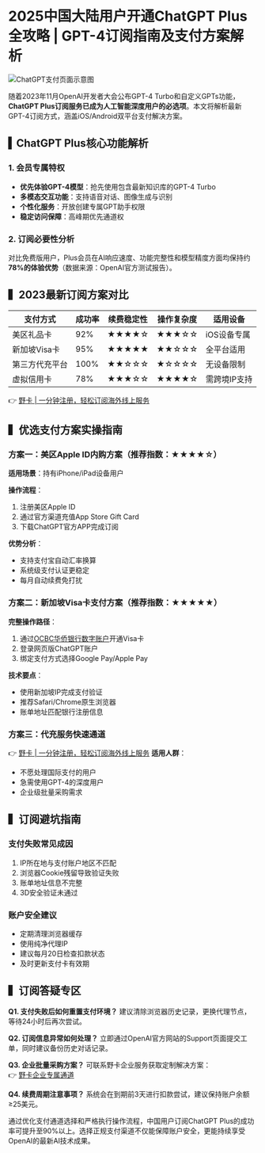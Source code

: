 # 2025中国大陆用户开通ChatGPT Plus全攻略 | GPT-4订阅指南及支付方案解析

![ChatGPT支付页面示意图](https://bbtdd.com/wp-content/uploads/img/7931988607.webp)

随着2023年11月OpenAI开发者大会公布GPT-4 Turbo和自定义GPTs功能，**ChatGPT Plus订阅服务已成为人工智能深度用户的必选项**。本文将解析最新GPT-4订阅方式，涵盖iOS/Android双平台支付解决方案。

## ▍ChatGPT Plus核心功能解析
### 1. 会员专属特权
- **优先体验GPT-4模型**：抢先使用包含最新知识库的GPT-4 Turbo
- **多模态交互功能**：支持语音对话、图像生成与识别
- **个性化服务**：开放创建专属GPT助手权限
- **稳定访问保障**：高峰期优先通道权

### 2. 订阅必要性分析
对比免费版用户，Plus会员在AI响应速度、功能完整性和模型精度方面均保持约**78%的体验优势**（数据来源：OpenAI官方测试报告）。

## ▍2023最新订阅方案对比

| 支付方式         | 成功率 | 续费稳定性 | 操作复杂度 | 适用设备         |
|------------------|--------|------------|------------|------------------|
| 美区礼品卡       | 92%    | ★★★★☆      | ★★★☆☆      | iOS设备专属      |
| 新加坡Visa卡     | 95%    | ★★★★★      | ★★☆☆☆      | 全平台适用       |
| 第三方代充平台   | 100%   | ★★☆☆☆      | ★☆☆☆☆      | 无设备限制       |
| 虚拟信用卡       | 78%    | ★★★☆☆      | ★★★★☆      | 需跨境IP支持    |

👉 [野卡 | 一分钟注册，轻松订阅海外线上服务](https://bbtdd.com/yeka)

## ▍优选支付方案实操指南
### 方案一：美区Apple ID内购方案（推荐指数：★★★★☆）
**适用场景**：持有iPhone/iPad设备用户

**操作流程**：
1. 注册美区Apple ID
2. 通过官方渠道充值App Store Gift Card
3. 下载ChatGPT官方APP完成订阅

**优势分析**：
- 支持支付宝自动汇率换算
- 系统级支付认证更稳定
- 每月自动续费免打扰

### 方案二：新加坡Visa卡支付方案（推荐指数：★★★★★）
**完整操作路径**：
1. 通过[OCBC华侨银行数字账户](https://bbtdd.com/yeka)开通Visa卡
2. 登录网页版ChatGPT账户
3. 绑定支付方式选择Google Pay/Apple Pay

**技术要点**：
- 使用新加坡IP完成支付验证
- 推荐Safari/Chrome原生浏览器
- 账单地址匹配银行注册信息

### 方案三：代充服务快速通道
👉 [野卡 | 一分钟注册，轻松订阅海外线上服务](https://bbtdd.com/yeka)
**适用人群**：
- 不愿处理国际支付的用户
- 急需使用GPT-4的深度用户
- 企业级批量采购需求

## ▍订阅避坑指南
### 支付失败常见成因
1. IP所在地与支付账户地区不匹配
2. 浏览器Cookie残留导致验证失败
3. 账单地址信息不完整
4. 3D安全验证未通过

### 账户安全建议
- 定期清理浏览器缓存
- 使用纯净代理IP
- 建议每月20日检查扣款状态
- 及时更新支付卡有效期

## ▍订阅答疑专区
**Q1. 支付失败后如何重置支付环境？**
建议清除浏览器历史记录，更换代理节点，等待24小时后再次尝试。

**Q2. 订阅信息异常如何处理？**
立即通过OpenAI官方网站的Support页面提交工单，同时建议备份历史对话记录。

**Q3. 企业批量采购方案？**
可联系野卡企业服务获取定制解决方案：  
👉 [野卡企业专属通道](https://bbtdd.com/yeka)

**Q4. 续费周期注意事项？**
系统会在到期前3天进行扣款尝试，建议保持账户余额≥25美元。

通过优化支付通道选择和严格执行操作流程，中国用户订阅ChatGPT Plus的成功率可提升至90%以上。选择正规支付渠道不仅能保障账户安全，更能持续享受OpenAI的最新AI技术成果。